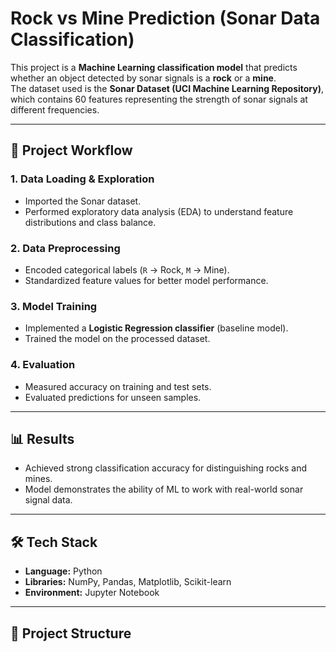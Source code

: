 
# Rock vs Mine Prediction (Sonar Data Classification)

This project is a **Machine Learning classification model** that predicts whether an object detected by sonar signals is a **rock** or a **mine**.  
The dataset used is the **Sonar Dataset (UCI Machine Learning Repository)**, which contains 60 features representing the strength of sonar signals at different frequencies.

---

## 🚀 Project Workflow

### 1. Data Loading & Exploration
- Imported the Sonar dataset.
- Performed exploratory data analysis (EDA) to understand feature distributions and class balance.

### 2. Data Preprocessing
- Encoded categorical labels (`R` → Rock, `M` → Mine).
- Standardized feature values for better model performance.

### 3. Model Training
- Implemented a **Logistic Regression classifier** (baseline model).
- Trained the model on the processed dataset.

### 4. Evaluation
- Measured accuracy on training and test sets.
- Evaluated predictions for unseen samples.

---

## 📊 Results
- Achieved strong classification accuracy for distinguishing rocks and mines.
- Model demonstrates the ability of ML to work with real-world sonar signal data.

---

## 🛠️ Tech Stack
- **Language:** Python  
- **Libraries:** NumPy, Pandas, Matplotlib, Scikit-learn  
- **Environment:** Jupyter Notebook  

---

## 📂 Project Structure
